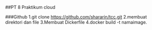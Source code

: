 ##PT 8 Praktikum cloud

###Github
1.git clone https://github.com/shararin/tcc.git
2.membuat direktori dan file
3.Membuat Dickerfile
4.docker build -t namaimage.